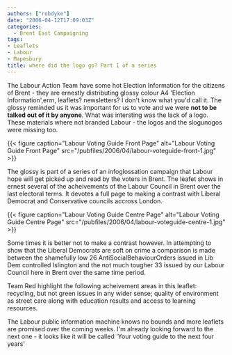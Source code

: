 ```yaml
---
authors: ["robdyke"]
date: "2006-04-12T17:09:03Z"
categories:
  - Brent East Campaigning
tags:
- Leaflets
- Labour
- Mapesbury
title: where did the logo go? Part 1 of a series
---
```

The Labour Action Team have some hot Election Information for the citizens of Brent - they are ernestly distributing glossy colour A4 'Election Information',erm, leaflets? newsletters? I don't know what you'd call it. The glossy reminded us it was important for us to vote and we were **not to be talked out of it by anyone**. What was intersting was the lack of a logo. These materials where not branded Labour - the logos and the slogunogos were missing too.

{{< figure caption="Labour Voting Guide Front Page" alt="Labour Voting Guide Front Page" src="/pubfiles/2006/04/labour-voteguide-front-1.jpg" >}}

<!--more-->

The glossy is part of a series of an infoglossation campaign that Labour hope will get picked up and read by the voters in Brent. The leafet shows in ernest several of the acheivements of the Labour Council in Brent over the last electoral terms. It devotes a full page to making a contrast with Liberal Democrat and Conservative councils accross London.

{{< figure caption="Labour Voting Guide Centre Page" alt="Labour Voting Guide Centre Page" src="/pubfiles/2006/04/labour-voteguide-centre-1.jpg" >}}

Some times it is better not to make a contrast however. In attempting to show that the Liberal Democrats are soft on crime a comparison is made between the shamefully low 26 AntiSocialBehaviourOrders issued in Lib Dem controlled Islington and the not much tougher 33 issued by our Labour Council here in Brent over the same time period.
  
Team Red highlight the following acheivement areas in this leaflet: recycling, but not green issues in any wider sense; quality of environment as street care along with education results and access to learning resources.

The Labour public information machine knows no bounds and more leaflets are promised over the coming weeks. I'm already looking forward to the next one - it looks like it will be called 'Your voting guide to the next four years'

